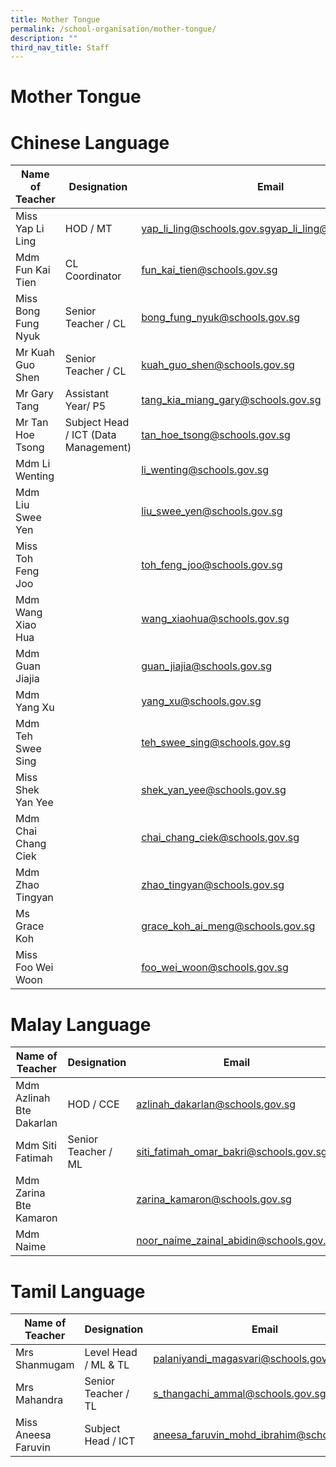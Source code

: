 ```yaml
---
title: Mother Tongue
permalink: /school-organisation/mother-tongue/
description: ""
third_nav_title: Staff
---
```

Mother Tongue
=============

# Chinese Language





|Name of Teacher| Designation |	Email |
| -------- | -------- | -------- |
|Miss Yap Li Ling|HOD / MT| [yap_li_ling@schools.gov.sg](yap_li_ling@schools.gov.sg)yap_li_ling@schools.gov.sg |
|Mdm Fun Kai Tien |CL Coordinator |	fun_kai_tien@schools.gov.sg|
|Miss Bong Fung Nyuk | Senior Teacher / CL | bong_fung_nyuk@schools.gov.sg |
| Mr Kuah Guo Shen | Senior Teacher / CL | kuah_guo_shen@schools.gov.sg |
 | Mr Gary Tang	 | Assistant Year/ P5  | tang_kia_miang_gary@schools.gov.sg | 
 | Mr Tan Hoe Tsong|	Subject Head / ICT (Data Management) 	| [tan_hoe_tsong@schools.gov.sg](tan_hoe_tsong@schools.gov.sg) |
 | Mdm Li Wenting  | 	 | li_wenting@schools.gov.sg | 
 | Mdm Liu Swee Yen  | 	 | liu_swee_yen@schools.gov.sg | 
 | Miss Toh Feng Joo | 	 | toh_feng_joo@schools.gov.sg | 
 | Mdm Wang Xiao Hua  |  |  	wang_xiaohua@schools.gov.sg | 
 | Mdm Guan Jiajia | |  	guan_jiajia@schools.gov.sg | 
 | Mdm Yang Xu | |  	yang_xu@schools.gov.sg | 
 | Mdm Teh Swee Sing |  | 	teh_swee_sing@schools.gov.sg | 
 | Miss Shek Yan Yee |  | 	shek_yan_yee@schools.gov.sg | 
 |Mdm Chai Chang Ciek|	|	chai_chang_ciek@schools.gov.sg|
 | Mdm Zhao Tingyan |  | 	zhao_tingyan@schools.gov.sg | 
 |Ms Grace Koh	| |	grace_koh_ai_meng@schools.gov.sg|
 |Miss Foo Wei Woon	|	|foo_wei_woon@schools.gov.sg|

 

# Malay Language

|Name of Teacher| Designation |	Email |
| -------- | -------- | -------- |
 | Mdm Azlinah Bte Dakarlan |  HOD / CCE | azlinah_dakarlan@schools.gov.sg | 
 | Mdm Siti Fatimah  | Senior Teacher / ML | siti_fatimah_omar_bakri@schools.gov.sg | 
 | Mdm Zarina Bte Kamaron |  | 	zarina_kamaron@schools.gov.sg | 
  | Mdm Naime	| 	| [noor_naime_zainal_abidin@schools.gov.sg](noor_naime_zainal_abidin@schools.gov.sg) |

# Tamil Language





|Name of Teacher| Designation |	Email |
| -------- | -------- | -------- |
 | Mrs Shanmugam | Level Head / ML & TL | palaniyandi_magasvari@schools.gov.sg | 
 | Mrs Mahandra | Senior Teacher / TL | s_thangachi_ammal@schools.gov.sg  | 
 | Miss Aneesa Faruvin | Subject Head / ICT | 	aneesa_faruvin_mohd_ibrahim@schools.gov.sg |